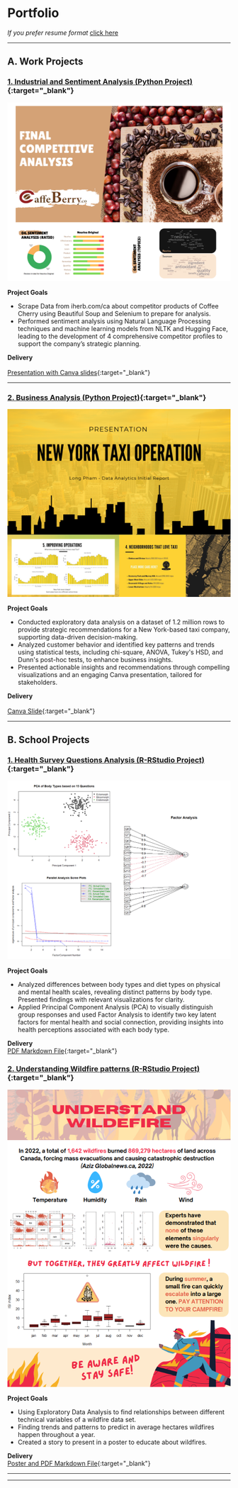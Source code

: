 # Portfolio

*If you prefer resume format* <a href="pdf/longresume.pdf" target="_blank">click here</a>

---

## A. Work Projects

### [1. Industrial and Sentiment Analysis (Python Project)](https://github.com/longkun158/CoffeeCherry){:target="_blank"}

<img src="images/Coffee_12.png"/>

**Project Goals**

- Scrape Data from iherb.com/ca about competitor products of Coffee Cherry using Beautiful Soup and Selenium to prepare for analysis.
- Performed sentiment analysis using Natural Language Processing techniques and machine learning models from NLTK and Hugging Face, leading to the development of 4 comprehensive competitor profiles to support the company’s strategic planning.

**Delivery**
<br><br>
[Presentation with Canva slides](/pdf/Caffe_Berry_Business_Analysis.pdf){:target="_blank"}


---
### [2. Business Analysis (Python Project)](https://github.com/longkun158/Data-Taxi-Operation){:target="_blank"}

<img src="images/Taxi_final.png?raw=true"/>

**Project Goals**

- Conducted exploratory data analysis on a dataset of 1.2 million rows to provide strategic recommendations for a New York-based taxi company, supporting data-driven decision-making.
- Analyzed customer behavior and identified key patterns and trends using statistical tests, including chi-square, ANOVA, Tukey's HSD, and Dunn's post-hoc tests, to enhance business insights.
- Presented actionable insights and recommendations through compelling visualizations and an engaging Canva presentation, tailored for stakeholders.

**Delivery**
<br><br>
[Canva Slide](/pdf/Taxi_Operation.pdf){:target="_blank"}

---

## B. School Projects

### [1. Health Survey Questions Analysis (R-RStudio Project)](https://github.com/longkun158/HealthQuestion){:target="_blank"}

<img src="images/factor.png?raw=true"/>

**Project Goals**

- Analyzed differences between body types and diet types on physical and mental health scales, revealing distinct patterns by body type. Presented findings with relevant visualizations for clarity.
- Applied Principal Component Analysis (PCA) to visually distinguish group responses and used Factor Analysis to identify two key latent factors for mental health and social connection, providing insights into health perceptions associated with each body type.


**Delivery**
<br>
[PDF Markdown File](pdf/Health-Analysis.pdf){:target="_blank"}


### [2. Understanding Wildfire patterns (R-RStudio Project)](https://github.com/longkun158/HealthQuestion){:target="_blank"}

<img src="images/Poster_png.png?raw=true"/>

**Project Goals**

- Using Exploratory Data Analysis to find relationships between different technical variables of a wildfire data set.
- Finding trends and patterns to predict in average hectares wildfires happen throughout a year.
- Created a story to present in a poster to educate about wildfires.

**Delivery**
<br>
[Poster and PDF Markdown File](pdf/Understand_Wildefire.pdf){:target="_blank"}

---




---
